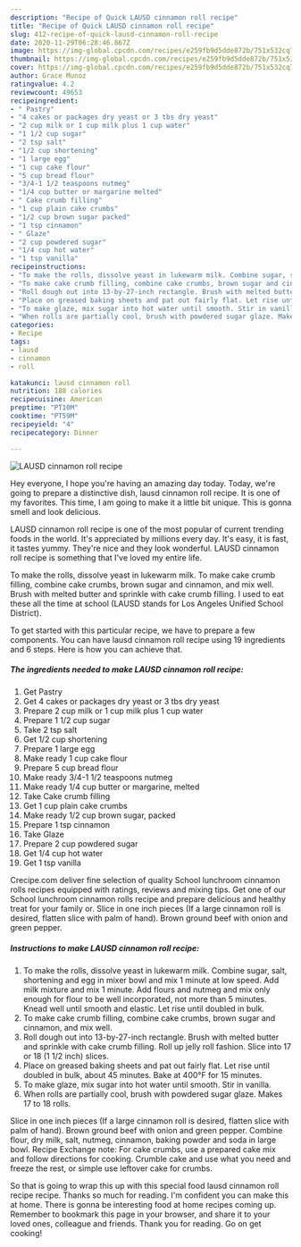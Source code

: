 ```yaml
---
description: "Recipe of Quick LAUSD cinnamon roll recipe"
title: "Recipe of Quick LAUSD cinnamon roll recipe"
slug: 412-recipe-of-quick-lausd-cinnamon-roll-recipe
date: 2020-11-29T06:28:46.867Z
image: https://img-global.cpcdn.com/recipes/e259fb9d5dde872b/751x532cq70/lausd-cinnamon-roll-recipe-recipe-main-photo.jpg
thumbnail: https://img-global.cpcdn.com/recipes/e259fb9d5dde872b/751x532cq70/lausd-cinnamon-roll-recipe-recipe-main-photo.jpg
cover: https://img-global.cpcdn.com/recipes/e259fb9d5dde872b/751x532cq70/lausd-cinnamon-roll-recipe-recipe-main-photo.jpg
author: Grace Munoz
ratingvalue: 4.2
reviewcount: 49653
recipeingredient:
- " Pastry"
- "4 cakes or packages dry yeast or 3 tbs dry yeast"
- "2 cup milk or 1 cup milk plus 1 cup water"
- "1 1/2 cup sugar"
- "2 tsp salt"
- "1/2 cup shortening"
- "1 large egg"
- "1 cup cake flour"
- "5 cup bread flour"
- "3/4-1 1/2 teaspoons nutmeg"
- "1/4 cup butter or margarine melted"
- " Cake crumb filling"
- "1 cup plain cake crumbs"
- "1/2 cup brown sugar packed"
- "1 tsp cinnamon"
- " Glaze"
- "2 cup powdered sugar"
- "1/4 cup hot water"
- "1 tsp vanilla"
recipeinstructions:
- "To make the rolls, dissolve yeast in lukewarm milk. Combine sugar, salt, shortening and egg in mixer bowl and mix 1 minute at low speed. Add milk mixture and mix 1 minute. Add flours and nutmeg and mix only enough for flour to be well incorporated, not more than 5 minutes. Knead well until smooth and elastic. Let rise until doubled in bulk."
- "To make cake crumb filling, combine cake crumbs, brown sugar and cinnamon, and mix well."
- "Roll dough out into 13-by-27-inch rectangle. Brush with melted butter and sprinkle with cake crumb filling. Roll up jelly roll fashion. Slice into 17 or 18 (1 1/2 inch) slices."
- "Place on greased baking sheets and pat out fairly flat. Let rise until doubled in bulk, about 45 minutes. Bake at 400°F for 15 minutes."
- "To make glaze, mix sugar into hot water until smooth. Stir in vanilla."
- "When rolls are partially cool, brush with powdered sugar glaze. Makes 17 to 18 rolls."
categories:
- Recipe
tags:
- lausd
- cinnamon
- roll

katakunci: lausd cinnamon roll 
nutrition: 188 calories
recipecuisine: American
preptime: "PT10M"
cooktime: "PT59M"
recipeyield: "4"
recipecategory: Dinner

---
```



![LAUSD cinnamon roll recipe](https://img-global.cpcdn.com/recipes/e259fb9d5dde872b/751x532cq70/lausd-cinnamon-roll-recipe-recipe-main-photo.jpg)

Hey everyone, I hope you're having an amazing day today. Today, we're going to prepare a distinctive dish, lausd cinnamon roll recipe. It is one of my favorites. This time, I am going to make it a little bit unique. This is gonna smell and look delicious.

LAUSD cinnamon roll recipe is one of the most popular of current trending foods in the world. It's appreciated by millions every day. It's easy, it is fast, it tastes yummy. They're nice and they look wonderful. LAUSD cinnamon roll recipe is something that I've loved my entire life.

To make the rolls, dissolve yeast in lukewarm milk. To make cake crumb filling, combine cake crumbs, brown sugar and cinnamon, and mix well. Brush with melted butter and sprinkle with cake crumb filling. I used to eat these all the time at school (LAUSD stands for Los Angeles Unified School District).


To get started with this particular recipe, we have to prepare a few components. You can have lausd cinnamon roll recipe using 19 ingredients and 6 steps. Here is how you can achieve that.

<!--inarticleads1-->

##### The ingredients needed to make LAUSD cinnamon roll recipe:

1. Get  Pastry
1. Get 4 cakes or packages dry yeast or 3 tbs dry yeast
1. Prepare 2 cup milk or 1 cup milk plus 1 cup water
1. Prepare 1 1/2 cup sugar
1. Take 2 tsp salt
1. Get 1/2 cup shortening
1. Prepare 1 large egg
1. Make ready 1 cup cake flour
1. Prepare 5 cup bread flour
1. Make ready 3/4-1 1/2 teaspoons nutmeg
1. Make ready 1/4 cup butter or margarine, melted
1. Take  Cake crumb filling
1. Get 1 cup plain cake crumbs
1. Make ready 1/2 cup brown sugar, packed
1. Prepare 1 tsp cinnamon
1. Take  Glaze
1. Prepare 2 cup powdered sugar
1. Get 1/4 cup hot water
1. Get 1 tsp vanilla


Crecipe.com deliver fine selection of quality School lunchroom cinnamon rolls recipes equipped with ratings, reviews and mixing tips. Get one of our School lunchroom cinnamon rolls recipe and prepare delicious and healthy treat for your family or. Slice in one inch pieces (If a large cinnamon roll is desired, flatten slice with palm of hand). Brown ground beef with onion and green pepper. 

<!--inarticleads2-->

##### Instructions to make LAUSD cinnamon roll recipe:

1. To make the rolls, dissolve yeast in lukewarm milk. Combine sugar, salt, shortening and egg in mixer bowl and mix 1 minute at low speed. Add milk mixture and mix 1 minute. Add flours and nutmeg and mix only enough for flour to be well incorporated, not more than 5 minutes. Knead well until smooth and elastic. Let rise until doubled in bulk.
1. To make cake crumb filling, combine cake crumbs, brown sugar and cinnamon, and mix well.
1. Roll dough out into 13-by-27-inch rectangle. Brush with melted butter and sprinkle with cake crumb filling. Roll up jelly roll fashion. Slice into 17 or 18 (1 1/2 inch) slices.
1. Place on greased baking sheets and pat out fairly flat. Let rise until doubled in bulk, about 45 minutes. Bake at 400°F for 15 minutes.
1. To make glaze, mix sugar into hot water until smooth. Stir in vanilla.
1. When rolls are partially cool, brush with powdered sugar glaze. Makes 17 to 18 rolls.


Slice in one inch pieces (If a large cinnamon roll is desired, flatten slice with palm of hand). Brown ground beef with onion and green pepper. Combine flour, dry milk, salt, nutmeg, cinnamon, baking powder and soda in large bowl. Recipe Exchange note: For cake crumbs, use a prepared cake mix and follow directions for cooking. Crumble cake and use what you need and freeze the rest, or simple use leftover cake for crumbs. 

So that is going to wrap this up with this special food lausd cinnamon roll recipe recipe. Thanks so much for reading. I'm confident you can make this at home. There is gonna be interesting food at home recipes coming up. Remember to bookmark this page in your browser, and share it to your loved ones, colleague and friends. Thank you for reading. Go on get cooking!
